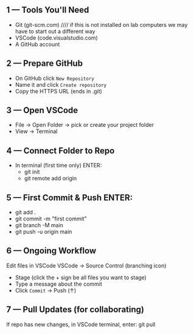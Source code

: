 ## 1 — Tools You'll Need
* Git (git-scm.com) //// if this is not installed on lab computers we may have to start out a different way
* VSCode (code.visualstudio.com)
* A GitHub account

## 2 — Prepare GitHub
* On GitHub click `New Repository`
* Name it and click `Create repository`
* Copy the HTTPS URL (ends in .git)

## 3 — Open VSCode
* File → Open Folder → pick or create your project folder
* View → Terminal

## 4 — Connect Folder to Repo
* In terminal (first time only) ENTER:
    * git init
    * git remote add origin <paste-URL>

## 5 — First Commit & Push ENTER:
* git add .
* git commit -m "first commit"
* git branch -M main
* git push -u origin main

## 6 — Ongoing Workflow
Edit files in VSCode
VSCode → Source Control (branching icon)
* Stage (click the + sign be all files you want to stage) 
* Type a message about the commit 
* Click `Commit` → Push (↑)

## 7 — Pull Updates (for collaborating)

If repo has new changes, in VSCode terminal, enter: 
git pull

